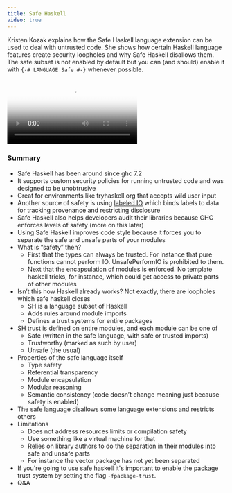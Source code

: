 ```yaml
---
title: Safe Haskell
video: true
---
```


Kristen Kozak explains how the Safe Haskell language extension can
be used to deal with untrusted code. She shows how certain Haskell
language features create security loopholes and why Safe Haskell
disallows them. The safe subset is not enabled by default but you
can (and should) enable it with `{-# LANGUAGE Safe #-}` whenever
possible.

<video poster="https://i.vimeocdn.com/video/519026893.jpg?mw=700"
       class="video-js vjs-default-skin" controls preload="auto">
  <source src="http://player.vimeo.com/external/128024210.hd.mp4?s=edb4c23d14c4f532c26c37da58e0f446" type="video/mp4">
</video>

### Summary

* Safe Haskell has been around since ghc 7.2
* It supports custom security policies for running untrusted code and was designed to be unobtrusive
* Great for environments like tryhaskell.org that accepts wild user input
* Another source of safety is using [labeled IO](https://hackage.haskell.org/package/lio) which binds labels to data for tracking provenance and restricting disclosure
* Safe Haskell also helps developers audit their libraries because GHC enforces levels of safety (more on this later)
* Using Safe Haskell improves code style because it forces you to separate the safe and unsafe parts of your modules
* What is “safety” then?
    * First that the types can always be trusted. For instance that pure functions cannot perform IO. UnsafePerformIO is prohibited to them.
    * Next that the encapsulation of modules is enforced. No template haskell tricks, for instance, which could get access to private parts of other modules
* Isn’t this how Haskell already works? Not exactly, there are loopholes which safe haskell closes
    * SH is a language subset of Haskell
    * Adds rules around module imports
    * Defines a trust systems for entire packages
* SH trust is defined on entire modules, and each module can be one of
    * Safe (written in the safe language, with safe or trusted imports)
    * Trustworthy (marked as such by user)
    * Unsafe (the usual)
* Properties of the safe language itself
    * Type safety
    * Referential transparency
    * Module encapsulation
    * Modular reasoning
    * Semantic consistency (code doesn’t change meaning just because safety is enabled)
* The safe language disallows some language extensions and restricts others
* Limitations
    * Does not address resources limits or compilation safety
    * Use something like a virtual machine for that
    * Relies on library authors to do the separation in their modules into safe and unsafe parts
    * For instance the vector package has not yet been separated
* If you're going to use safe haskell it's important to enable the package trust system
  by setting the flag `-fpackage-trust`.
* Q&A
